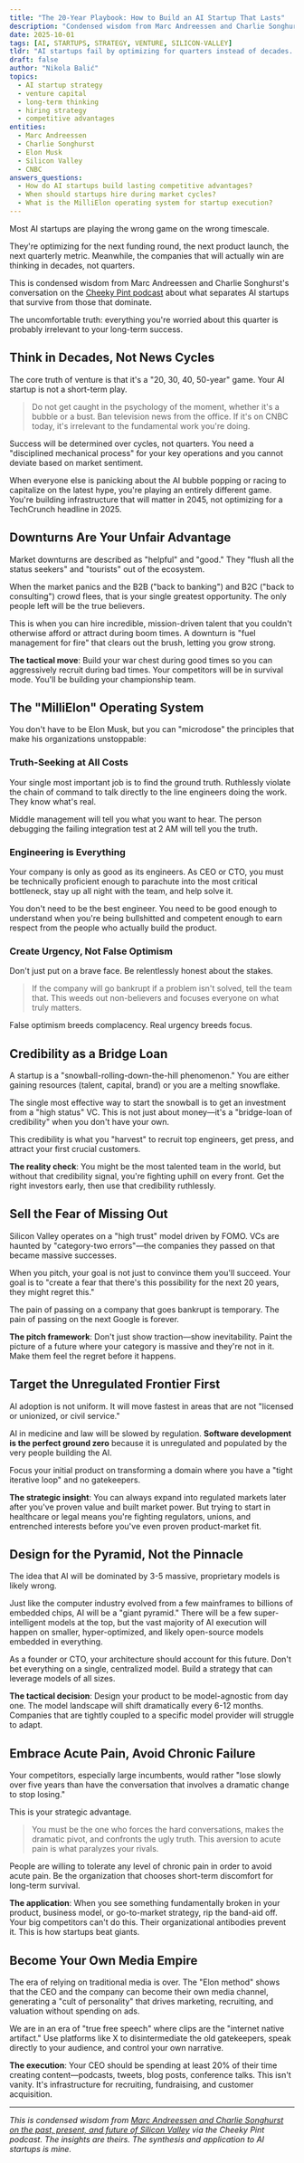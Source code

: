 ```yaml
---
title: "The 20-Year Playbook: How to Build an AI Startup That Lasts"
description: "Condensed wisdom from Marc Andreessen and Charlie Songhurst on winning the AI game over decades, not quarters"
date: 2025-10-01
tags: [AI, STARTUPS, STRATEGY, VENTURE, SILICON-VALLEY]
tldr: "AI startups fail by optimizing for quarters instead of decades. Win by ignoring market noise, hiring missionaries during downturns, ruthlessly seeking truth, securing credibility early, selling FOMO, targeting unregulated markets, building for the pyramid, embracing acute pain, and becoming your own media."
draft: false
author: "Nikola Balić"
topics:
  - AI startup strategy
  - venture capital
  - long-term thinking
  - hiring strategy
  - competitive advantages
entities:
  - Marc Andreessen
  - Charlie Songhurst
  - Elon Musk
  - Silicon Valley
  - CNBC
answers_questions:
  - How do AI startups build lasting competitive advantages?
  - When should startups hire during market cycles?
  - What is the MilliElon operating system for startup execution?
---
```


Most AI startups are playing the wrong game on the wrong timescale.

They're optimizing for the next funding round, the next product launch, the next quarterly metric. Meanwhile, the companies that will actually win are thinking in decades, not quarters.

This is condensed wisdom from Marc Andreessen and Charlie Songhurst's conversation on the [Cheeky Pint podcast](https://www.youtube.com/watch?v=E_1cTlLpNMg) about what separates AI startups that survive from those that dominate.

The uncomfortable truth: everything you're worried about this quarter is probably irrelevant to your long-term success.

## Think in Decades, Not News Cycles

The core truth of venture is that it's a "20, 30, 40, 50-year" game. Your AI startup is not a short-term play.

<blockquote class="featured-quote primary">
Do not get caught in the psychology of the moment, whether it's a bubble or a bust. Ban television news from the office. If it's on CNBC today, it's irrelevant to the fundamental work you're doing.
</blockquote>

Success will be determined over cycles, not quarters. You need a "disciplined mechanical process" for your key operations and you cannot deviate based on market sentiment.

When everyone else is panicking about the AI bubble popping or racing to capitalize on the latest hype, you're playing an entirely different game. You're building infrastructure that will matter in 2045, not optimizing for a TechCrunch headline in 2025.

## Downturns Are Your Unfair Advantage

Market downturns are described as "helpful" and "good." They "flush all the status seekers" and "tourists" out of the ecosystem.

When the market panics and the B2B ("back to banking") and B2C ("back to consulting") crowd flees, that is your single greatest opportunity. The only people left will be the true believers.

This is when you can hire incredible, mission-driven talent that you couldn't otherwise afford or attract during boom times. A downturn is "fuel management for fire" that clears out the brush, letting you grow strong.

**The tactical move**: Build your war chest during good times so you can aggressively recruit during bad times. Your competitors will be in survival mode. You'll be building your championship team.

## The "MilliElon" Operating System

You don't have to be Elon Musk, but you can "microdose" the principles that make his organizations unstoppable:

### Truth-Seeking at All Costs

Your single most important job is to find the ground truth. Ruthlessly violate the chain of command to talk directly to the line engineers doing the work. They know what's real.

Middle management will tell you what you want to hear. The person debugging the failing integration test at 2 AM will tell you the truth.

### Engineering is Everything

Your company is only as good as its engineers. As CEO or CTO, you must be technically proficient enough to parachute into the most critical bottleneck, stay up all night with the team, and help solve it.

You don't need to be the best engineer. You need to be good enough to understand when you're being bullshitted and competent enough to earn respect from the people who actually build the product.

### Create Urgency, Not False Optimism

Don't just put on a brave face. Be relentlessly honest about the stakes.

<blockquote class="featured-quote secondary">
If the company will go bankrupt if a problem isn't solved, tell the team that. This weeds out non-believers and focuses everyone on what truly matters.
</blockquote>

False optimism breeds complacency. Real urgency breeds focus.

## Credibility as a Bridge Loan

A startup is a "snowball-rolling-down-the-hill phenomenon." You are either gaining resources (talent, capital, brand) or you are a melting snowflake.

The single most effective way to start the snowball is to get an investment from a "high status" VC. This is not just about money—it's a "bridge-loan of credibility" when you don't have your own.

This credibility is what you "harvest" to recruit top engineers, get press, and attract your first crucial customers.

**The reality check**: You might be the most talented team in the world, but without that credibility signal, you're fighting uphill on every front. Get the right investors early, then use that credibility ruthlessly.

## Sell the Fear of Missing Out

Silicon Valley operates on a "high trust" model driven by FOMO. VCs are haunted by "category-two errors"—the companies they passed on that became massive successes.

When you pitch, your goal is not just to convince them you'll succeed. Your goal is to "create a fear that there's this possibility for the next 20 years, they might regret this."

The pain of passing on a company that goes bankrupt is temporary. The pain of passing on the next Google is forever.

**The pitch framework**: Don't just show traction—show inevitability. Paint the picture of a future where your category is massive and they're not in it. Make them feel the regret before it happens.

## Target the Unregulated Frontier First

AI adoption is not uniform. It will move fastest in areas that are not "licensed or unionized, or civil service."

AI in medicine and law will be slowed by regulation. **Software development is the perfect ground zero** because it is unregulated and populated by the very people building the AI.

Focus your initial product on transforming a domain where you have a "tight iterative loop" and no gatekeepers.

**The strategic insight**: You can always expand into regulated markets later after you've proven value and built market power. But trying to start in healthcare or legal means you're fighting regulators, unions, and entrenched interests before you've even proven product-market fit.

## Design for the Pyramid, Not the Pinnacle

The idea that AI will be dominated by 3-5 massive, proprietary models is likely wrong.

Just like the computer industry evolved from a few mainframes to billions of embedded chips, AI will be a "giant pyramid." There will be a few super-intelligent models at the top, but the vast majority of AI execution will happen on smaller, hyper-optimized, and likely open-source models embedded in everything.

As a founder or CTO, your architecture should account for this future. Don't bet everything on a single, centralized model. Build a strategy that can leverage models of all sizes.

**The tactical decision**: Design your product to be model-agnostic from day one. The model landscape will shift dramatically every 6-12 months. Companies that are tightly coupled to a specific model provider will struggle to adapt.

## Embrace Acute Pain, Avoid Chronic Failure

Your competitors, especially large incumbents, would rather "lose slowly over five years than have the conversation that involves a dramatic change to stop losing."

This is your strategic advantage.

<blockquote class="featured-quote accent">
You must be the one who forces the hard conversations, makes the dramatic pivot, and confronts the ugly truth. This aversion to acute pain is what paralyzes your rivals.
</blockquote>

People are willing to tolerate any level of chronic pain in order to avoid acute pain. Be the organization that chooses short-term discomfort for long-term survival.

**The application**: When you see something fundamentally broken in your product, business model, or go-to-market strategy, rip the band-aid off. Your big competitors can't do this. Their organizational antibodies prevent it. This is how startups beat giants.

## Become Your Own Media Empire

The era of relying on traditional media is over. The "Elon method" shows that the CEO and the company can become their own media channel, generating a "cult of personality" that drives marketing, recruiting, and valuation without spending on ads.

We are in an era of "true free speech" where clips are the "internet native artifact." Use platforms like X to disintermediate the old gatekeepers, speak directly to your audience, and control your own narrative.

**The execution**: Your CEO should be spending at least 20% of their time creating content—podcasts, tweets, blog posts, conference talks. This isn't vanity. It's infrastructure for recruiting, fundraising, and customer acquisition.

---

*This is condensed wisdom from [Marc Andreessen and Charlie Songhurst on the past, present, and future of Silicon Valley](https://www.youtube.com/watch?v=E_1cTlLpNMg) via the Cheeky Pint podcast. The insights are theirs. The synthesis and application to AI startups is mine.*
